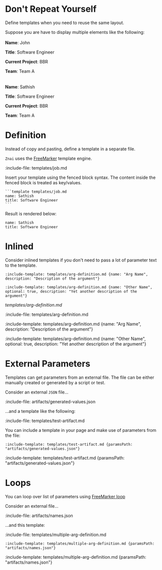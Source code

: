 # Don't Repeat Yourself

Define templates when you need to reuse the same layout.

Suppose you are have to display multiple elements like the following:
\
\
**Name**: John

**Title**: Software Engineer

**Current Project**: BBR
 
**Team**: Team A
\
\
\
**Name**: Sathish

**Title**: Software Engineer

**Current Project**: BBR
 
**Team**: Team A 

# Definition

Instead of copy and pasting, define a template in a separate file.

`Znai` uses the [FreeMarker](http://freemarker.org) template engine.
 
:include-file: templates/job.md


Insert your template using the fenced block syntax. The content inside the fenced block is treated as key/values. 

    ```template templates/job.md
    name: Sathish
    title: Software Engineer
    ```
    
Result is rendered below:

```template templates/job.md
name: Sathish
title: Software Engineer
```

# Inlined

Consider inlined templates if you don't need to pass a lot of parameter text to the template. 

    :include-template: templates/arg-definition.md {name: "Arg Name", description: "Description of the argument"}
    
    :include-template: templates/arg-definition.md {name: "Other Name", optional: true, description: "Yet another description of the argument"}
    
*templates/arg-definition.md*

:include-file: templates/arg-definition.md
    
:include-template: templates/arg-definition.md {name: "Arg Name", description: "Description of the argument"}

:include-template: templates/arg-definition.md {name: "Other Name", optional: true, description: "Yet another description of the argument"}

# External Parameters

Templates can get parameters from an external file.
The file can be either manually created or generated by a script or test.

Consider an external `JSON` file...

:include-file: artifacts/generated-values.json

...and a template like the following:

:include-file: templates/test-artifact.md

You can include a template in your page and make use of parameters from the file:

    :include-template: templates/test-artifact.md {paramsPath: "artifacts/generated-values.json"}
    
:include-template: templates/test-artifact.md {paramsPath: "artifacts/generated-values.json"}

# Loops

You can loop over list of parameters using [FreeMarker loop](http://freemarker.org/docs/ref_directive_list.html)

Consider an external file...

:include-file: artifacts/names.json

...and this template:  

:include-file: templates/multiple-arg-definition.md


    :include-template: templates/multiple-arg-definition.md {paramsPath: "artifacts/names.json"}

:include-template: templates/multiple-arg-definition.md {paramsPath: "artifacts/names.json"}

